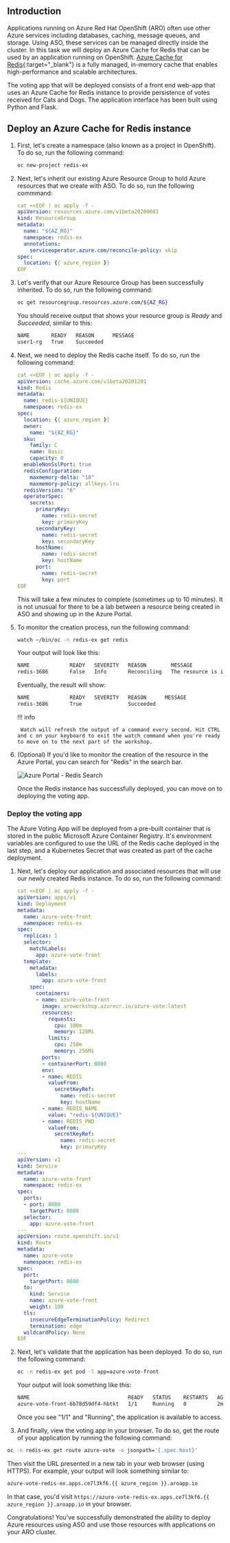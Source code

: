 ## Introduction

Applications running on Azure Red Hat OpenShift (ARO) often use other Azure services including databases, caching, message queues, and storage. Using ASO, these services can be managed directly inside the cluster. In this task we will deploy an Azure Cache for Redis that can be used by an application running on OpenShift. [Azure Cache for Redis](https://azure.microsoft.com/en-us/products/cache/){:target="_blank"} is a fully managed, in-memory cache that enables high-performance and scalable architectures.

The voting app that will be deployed consists of a front end web-app that uses an Azure Cache for Redis instance to provide persistence of votes received for Cats and Dogs. The application interface has been built using Python and Flask.

## Deploy an Azure Cache for Redis instance

1. First, let's create a namespace (also known as a project in OpenShift). To do so, run the following command:

    ```bash
    oc new-project redis-ex
    ```

1. Next, let's inherit our existing Azure Resource Group to hold Azure resources that we create with ASO. To do so, run the following commmand:

    ```yaml
    cat <<EOF | oc apply -f -
    apiVersion: resources.azure.com/v1beta20200601
    kind: ResourceGroup
    metadata:
      name: "${AZ_RG}"
      namespace: redis-ex
      annotations:
        serviceoperator.azure.com/reconcile-policy: skip
    spec:
      location: {{ azure_region }}
    EOF
    ```

1. Let's verify that our Azure Resource Group has been successfully inherited. To do so, run the following command:

    ```bash
    oc get resourcegroup.resources.azure.com/${AZ_RG}
    ```

    You should receive output that shows your resource group is *Ready* and *Succeeded*, similar to this:

    ```bash
    NAME       READY   REASON      MESSAGE
    user1-rg   True    Succeeded
    ```

1. Next, we need to deploy the Redis cache itself. To do so, run the following command:

    ```yaml
    cat <<EOF | oc apply -f -
    apiVersion: cache.azure.com/v1beta20201201
    kind: Redis
    metadata:
      name: redis-${UNIQUE}
      namespace: redis-ex
    spec:
      location: {{ azure_region }}
      owner:
        name: "${AZ_RG}"
      sku:
        family: C
        name: Basic
        capacity: 0
      enableNonSslPort: true
      redisConfiguration:
        maxmemory-delta: "10"
        maxmemory-policy: allkeys-lru
      redisVersion: "6"
      operatorSpec:
        secrets:
          primaryKey:
            name: redis-secret
            key: primaryKey
          secondaryKey:
            name: redis-secret
            key: secondaryKey
          hostName:
            name: redis-secret
            key: hostName
          port:
            name: redis-secret
            key: port
    EOF
    ```

    This will take a few minutes to complete (sometimes up to 10 minutes). It is not unusual for there to be a lab between a resource being created in ASO and showing up in the Azure Portal.

1. To monitor the creation process, run the following command:

    ```bash
    watch ~/bin/oc -n redis-ex get redis
    ```

    Your output will look like this:

    ```bash
    NAME             READY   SEVERITY   REASON        MESSAGE
    redis-3686       False   Info       Reconciling   The resource is in the process of being reconciled by the operator
    ```

    Eventually, the result will show:

    ```bash
    NAME             READY   SEVERITY   REASON      MESSAGE
    redis-3686       True               Succeeded
    ```

    !!! info

        Watch will refresh the output of a command every second. Hit CTRL and c on your keyboard to exit the watch command when you're ready to move on to the next part of the workshop.


1. (Optional) If you'd like to monitor the creation of the resource in the Azure Portal, you can search for "Redis" in the search bar.

    ![Azure Portal - Redis Search](/assets/images/azure-portal-redis-search.png)

    Once the Redis instance has successfully deployed, you can move on to deploying the voting app.

### Deploy the voting app

The Azure Voting App will be deployed from a pre-built container that is stored in the public Microsoft Azure Container Registry. It's environment variables are configured to use the URL of the Redis cache deployed in the last step, and a Kubernetes Secret that was created as part of the cache deployment.

1. Next, let's deploy our application and associated resources that will use our newly created Redis instance. To do so, run the following command:

    ```yaml
    cat <<EOF | oc apply -f -
    apiVersion: apps/v1
    kind: Deployment
    metadata:
      name: azure-vote-front
      namespace: redis-ex
    spec:
      replicas: 1
      selector:
        matchLabels:
          app: azure-vote-front
      template:
        metadata:
          labels:
            app: azure-vote-front
        spec:
          containers:
          - name: azure-vote-front
            image: aroworkshop.azurecr.io/azure-vote:latest
            resources:
              requests:
                cpu: 100m
                memory: 128Mi
              limits:
                cpu: 250m
                memory: 256Mi
            ports:
            - containerPort: 8080
            env:
            - name: REDIS
              valueFrom:
                secretKeyRef:
                  name: redis-secret
                  key: hostName
            - name: REDIS_NAME
              value: "redis-${UNIQUE}"
            - name: REDIS_PWD
              valueFrom:
                secretKeyRef:
                  name: redis-secret
                  key: primaryKey
    ---
    apiVersion: v1
    kind: Service
    metadata:
      name: azure-vote-front
      namespace: redis-ex
    spec:
      ports:
      - port: 8080
        targetPort: 8080
      selector:
        app: azure-vote-front
    ---
    apiVersion: route.openshift.io/v1
    kind: Route
    metadata:
      name: azure-vote
      namespace: redis-ex
    spec:
      port:
        targetPort: 8080
      to:
        kind: Service
        name: azure-vote-front
        weight: 100
      tls:
        insecureEdgeTerminationPolicy: Redirect
        termination: edge
      wildcardPolicy: None
    EOF
    ```

1. Next, let's validate that the application has been deployed. To do so, run the following command:

    ```bash
    oc -n redis-ex get pod -l app=azure-vote-front
    ```

    Your output will look something like this:

    ```bash
    NAME                                READY   STATUS    RESTARTS   AGE
    azure-vote-front-6b78d59df4-hbtkt   1/1     Running   0          2m4s
    ```

    Once you see "1/1" and "Running", the application is available to access.

1. And finally, view the voting app in your browser. To do so, get the route of your application by running the following command:

```bash
oc -n redis-ex get route azure-vote -o jsonpath='{.spec.host}'
```

Then visit the URL presented in a new tab in your web browser (using HTTPS). For example, your output will look something similar to:

```bash
azure-vote-redis-ex.apps.ce7l3kf6.{{ azure_region }}.aroapp.io
```

In that case, you'd visit `https://azure-vote-redis-ex.apps.ce7l3kf6.{{ azure_region }}.aroapp.io` in your browser.

Congratulations! You've successfully demonstrated the ability to deploy Azure resources using ASO and use those resources with applications on your ARO cluster.
